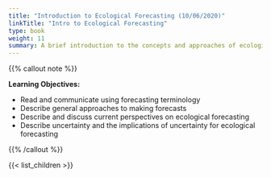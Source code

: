 ```yaml
---
title: "Introduction to Ecological Forecasting (10/06/2020)"
linkTitle: "Intro to Ecological Forecasting"
type: book
weight: 11
summary: A brief introduction to the concepts and approaches of ecological forecasting
---
```


{{% callout note %}}

**Learning Objectives:**
* Read and communicate using forecasting terminology
* Describe general approaches to making forecasts
* Describe and discuss current perspectives on ecological forecasting
* Describe uncertainty and the implications of uncertainty for ecological forecasting

{{% /callout %}}

{{< list_children >}}